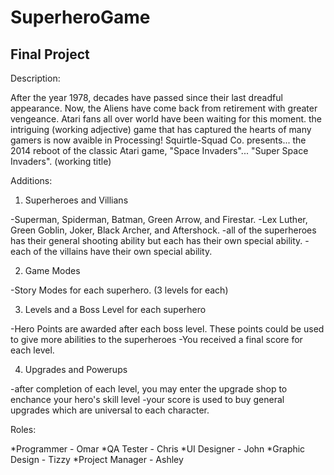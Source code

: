 SuperheroGame
=============

Final Project
-------------
Description: 

After the year 1978, decades have passed since their last dreadful appearance.
Now, the Aliens have come back from retirement with greater vengeance.
Atari fans all over world have been waiting for this moment. 
the intriguing (working adjective) game that has captured the hearts of many gamers
is now avaible in Processing! 
Squirtle-Squad Co. presents... the 2014 reboot of the classic Atari game, "Space Invaders"...
"Super Space Invaders". (working title)

Additions:

1. Superheroes and Villians

  -Superman, Spiderman, Batman, Green Arrow, and Firestar.
  -Lex Luther, Green Goblin, Joker, Black Archer, and Aftershock.
  -all of the superheroes has their general shooting ability but each has their own special ability.
  -each of the villains have their own special ability.
  
2. Game Modes

  -Story Modes for each superhero. (3 levels for each)

3. Levels and a Boss Level for each superhero

  -Hero Points are awarded after each boss level. These points could be used to give more abilities to the superheroes
  -You received a final score for each level. 

4. Upgrades and Powerups

  -after completion of each level, you may enter the upgrade shop to enchance your hero's skill level
  -your score is used to buy general upgrades which are universal to each character.
  
Roles:

*Programmer - Omar 
*QA Tester - Chris
*UI Designer - John
*Graphic Design - Tizzy
*Project Manager - Ashley

